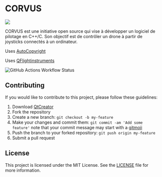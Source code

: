 # CORVUS
<a href="https://skillicons.dev"><img src="https://skillicons.dev/icons?i=git,github,githubactions,cpp,c,qt"/></a>

CORVUS est une initiative open source qui vise à développer un logiciel de pilotage en C++/C.
Son objectif est de contrôler un drone à partir de joysticks connectés à un ordinateur.

Uses [AutoCopyright](https://github.com/YoruKiwi/AutoCopyright)

Uses [QFlightinstruments](https://github.com/marek-cel/QFlightinstruments)

![GitHub Actions Workflow Status](https://img.shields.io/github/actions/workflow/status/YoruKiwi/CORVUS/addCopyright.yml?label=CI-AutoCopyright)

## Contributing

If you would like to contribute to this project, please follow these guidelines:

1. Download [QtCreator](https://www.qt.io/download-qt-installer-oss)
2. Fork the repository
3. Create a new branch: `git checkout -b my-feature`
4. Make your changes and commit them: `git commit -am 'Add some feature'` note that your commit message may start with a [gitmoji](https://gitmoji.dev)
5. Push the branch to your forked repository: `git push origin my-feature`
6. Submit a pull request

## License

This project is licensed under the MIT License. See the [LICENSE](LICENSE) file for more information.
